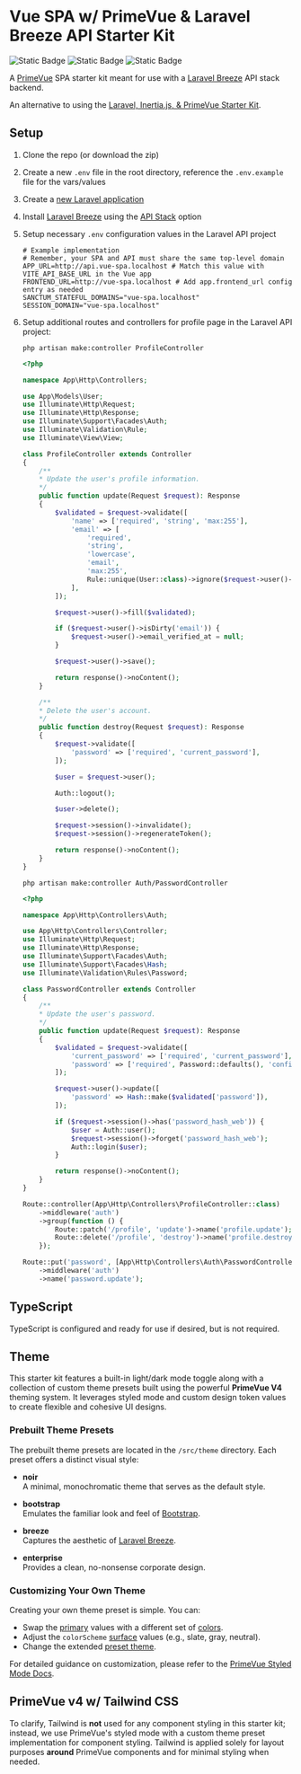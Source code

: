 # Vue SPA w/ PrimeVue & Laravel Breeze API Starter Kit

![Static Badge](<https://img.shields.io/badge/Vue.js%20-%20v3.5%20-%20rgb(66%20184%20131)>) ![Static Badge](<https://img.shields.io/badge/PrimeVue%20-%20v4%20-%20rgb(16%20185%20129)>) ![Static Badge](https://img.shields.io/badge/Tailwind%20CSS%20-%20v4%20-%20%230284c7)

A [PrimeVue](https://primevue.org/) SPA starter kit meant for use with a [Laravel Breeze](https://github.com/laravel/breeze) API stack backend.

An alternative to using the [Laravel, Inertia.js, & PrimeVue Starter Kit](https://github.com/connorabbas/laravel-inertia-primevue).

## Setup

1. Clone the repo (or download the zip)
2. Create a new `.env` file in the root directory, reference the `.env.example` file for the vars/values
3. Create a [new Laravel application](https://laravel.com/docs/master/installation)
4. Install [Laravel Breeze](https://laravel.com/docs/11.x/starter-kits#laravel-breeze-installation) using the [API Stack](https://laravel.com/docs/11.x/starter-kits#breeze-and-next) option
5. Setup necessary `.env` configuration values in the Laravel API project
    ```
    # Example implementation
    # Remember, your SPA and API must share the same top-level domain
    APP_URL=http://api.vue-spa.localhost # Match this value with VITE_API_BASE_URL in the Vue app
    FRONTEND_URL=http://vue-spa.localhost # Add app.frontend_url config entry as needed
    SANCTUM_STATEFUL_DOMAINS="vue-spa.localhost"
    SESSION_DOMAIN="vue-spa.localhost"
    ```
6. Setup additional routes and controllers for profile page in the Laravel API project:

    ```
    php artisan make:controller ProfileController
    ```

    ```php
    <?php

    namespace App\Http\Controllers;

    use App\Models\User;
    use Illuminate\Http\Request;
    use Illuminate\Http\Response;
    use Illuminate\Support\Facades\Auth;
    use Illuminate\Validation\Rule;
    use Illuminate\View\View;

    class ProfileController extends Controller
    {
        /**
        * Update the user's profile information.
        */
        public function update(Request $request): Response
        {
            $validated = $request->validate([
                'name' => ['required', 'string', 'max:255'],
                'email' => [
                    'required',
                    'string',
                    'lowercase',
                    'email',
                    'max:255',
                    Rule::unique(User::class)->ignore($request->user()->id),
                ],
            ]);

            $request->user()->fill($validated);

            if ($request->user()->isDirty('email')) {
                $request->user()->email_verified_at = null;
            }

            $request->user()->save();

            return response()->noContent();
        }

        /**
        * Delete the user's account.
        */
        public function destroy(Request $request): Response
        {
            $request->validate([
                'password' => ['required', 'current_password'],
            ]);

            $user = $request->user();

            Auth::logout();

            $user->delete();

            $request->session()->invalidate();
            $request->session()->regenerateToken();

            return response()->noContent();
        }
    }

    ```

    ```
    php artisan make:controller Auth/PasswordController
    ```

    ```php
    <?php

    namespace App\Http\Controllers\Auth;

    use App\Http\Controllers\Controller;
    use Illuminate\Http\Request;
    use Illuminate\Http\Response;
    use Illuminate\Support\Facades\Auth;
    use Illuminate\Support\Facades\Hash;
    use Illuminate\Validation\Rules\Password;

    class PasswordController extends Controller
    {
        /**
        * Update the user's password.
        */
        public function update(Request $request): Response
        {
            $validated = $request->validate([
                'current_password' => ['required', 'current_password'],
                'password' => ['required', Password::defaults(), 'confirmed'],
            ]);

            $request->user()->update([
                'password' => Hash::make($validated['password']),
            ]);

            if ($request->session()->has('password_hash_web')) {
                $user = Auth::user();
                $request->session()->forget('password_hash_web');
                Auth::login($user);
            }

            return response()->noContent();
        }
    }

    ```

    ```php
    Route::controller(App\Http\Controllers\ProfileController::class)
        ->middleware('auth')
        ->group(function () {
            Route::patch('/profile', 'update')->name('profile.update');
            Route::delete('/profile', 'destroy')->name('profile.destroy');
        });

    Route::put('password', [App\Http\Controllers\Auth\PasswordController::class, 'update'])
        ->middleware('auth')
        ->name('password.update');
    ```

## TypeScript

TypeScript is configured and ready for use if desired, but is not required.

## Theme

This starter kit features a built-in light/dark mode toggle along with a collection of custom theme presets built using the powerful **PrimeVue V4** theming system. It leverages styled mode and custom design token values to create flexible and cohesive UI designs.

### Prebuilt Theme Presets

The prebuilt theme presets are located in the `/src/theme` directory. Each preset offers a distinct visual style:

-   **noir**  
    A minimal, monochromatic theme that serves as the default style.

-   **bootstrap**  
    Emulates the familiar look and feel of [Bootstrap](https://getbootstrap.com/).

-   **breeze**  
    Captures the aesthetic of [Laravel Breeze](https://github.com/laravel/breeze).

-   **enterprise**  
    Provides a clean, no-nonsense corporate design.

### Customizing Your Own Theme

Creating your own theme preset is simple. You can:

-   Swap the [primary](https://primevue.org/theming/styled/#primary) values with a different set of [colors](https://primevue.org/theming/styled/#colors).
-   Adjust the `colorScheme` [surface](https://primevue.org/theming/styled/#surface) values (e.g., slate, gray, neutral).
-   Change the extended [preset theme](https://primevue.org/theming/styled/#presets).

For detailed guidance on customization, please refer to the [PrimeVue Styled Mode Docs](https://primevue.org/theming/styled/).

## PrimeVue v4 w/ Tailwind CSS

To clarify, Tailwind is **not** used for any component styling in this starter kit; instead, we use PrimeVue's styled mode with a custom theme preset implementation for component styling. Tailwind is applied solely for layout purposes **around** PrimeVue components and for minimal styling when needed.
